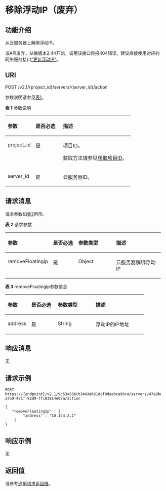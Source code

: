 # 移除浮动IP（废弃）<a name="ecs_03_1302"></a>

## 功能介绍<a name="zh-cn_topic_0057973008_section9177509"></a>

从云服务器上解绑浮动IP。

该API废弃，从微版本2.44开始，调用该接口将报404错误。建议直接使用对应的网络服务接口["更新浮动IP"](https://support.huaweicloud.com/api-eip/eip_openstackapi_0009.html)。

## URI<a name="zh-cn_topic_0057973008_section15488722"></a>

POST /v2.1/\{project\_id\}/servers/\{server\_id\}/action

参数说明请参见[表1](#zh-cn_topic_0057973008_table32475667)。

**表 1**  参数说明

<a name="zh-cn_topic_0057973008_table32475667"></a>
<table><thead align="left"><tr id="zh-cn_topic_0057973008_row44937496"><th class="cellrowborder" valign="top" width="22.24%" id="mcps1.2.4.1.1"><p id="p5187119"><a name="p5187119"></a><a name="p5187119"></a>参数</p>
</th>
<th class="cellrowborder" valign="top" width="21.87%" id="mcps1.2.4.1.2"><p id="p17503500"><a name="p17503500"></a><a name="p17503500"></a>是否必选</p>
</th>
<th class="cellrowborder" valign="top" width="55.88999999999999%" id="mcps1.2.4.1.3"><p id="p8497414"><a name="p8497414"></a><a name="p8497414"></a>描述</p>
</th>
</tr>
</thead>
<tbody><tr id="zh-cn_topic_0057973008_row1664874"><td class="cellrowborder" valign="top" width="22.24%" headers="mcps1.2.4.1.1 "><p id="zh-cn_topic_0057973008_p637140"><a name="zh-cn_topic_0057973008_p637140"></a><a name="zh-cn_topic_0057973008_p637140"></a>project_id</p>
</td>
<td class="cellrowborder" valign="top" width="21.87%" headers="mcps1.2.4.1.2 "><p id="zh-cn_topic_0057973008_p51608407"><a name="zh-cn_topic_0057973008_p51608407"></a><a name="zh-cn_topic_0057973008_p51608407"></a>是</p>
</td>
<td class="cellrowborder" valign="top" width="55.88999999999999%" headers="mcps1.2.4.1.3 "><p id="p37593705"><a name="p37593705"></a><a name="p37593705"></a>项目ID。</p>
<p id="p1180512217438"><a name="p1180512217438"></a><a name="p1180512217438"></a>获取方法请参见<a href="获取项目ID.md">获取项目ID</a>。</p>
</td>
</tr>
<tr id="zh-cn_topic_0057973008_row41565035"><td class="cellrowborder" valign="top" width="22.24%" headers="mcps1.2.4.1.1 "><p id="zh-cn_topic_0057973008_p11324657"><a name="zh-cn_topic_0057973008_p11324657"></a><a name="zh-cn_topic_0057973008_p11324657"></a>server_id</p>
</td>
<td class="cellrowborder" valign="top" width="21.87%" headers="mcps1.2.4.1.2 "><p id="zh-cn_topic_0057973008_p44882061"><a name="zh-cn_topic_0057973008_p44882061"></a><a name="zh-cn_topic_0057973008_p44882061"></a>是</p>
</td>
<td class="cellrowborder" valign="top" width="55.88999999999999%" headers="mcps1.2.4.1.3 "><p id="zh-cn_topic_0057973008_p11568292"><a name="zh-cn_topic_0057973008_p11568292"></a><a name="zh-cn_topic_0057973008_p11568292"></a><span id="text144102579534"><a name="text144102579534"></a><a name="text144102579534"></a>云服务器</span>ID。</p>
</td>
</tr>
</tbody>
</table>

## 请求消息<a name="zh-cn_topic_0057973008_section16989244"></a>

请求参数如[表2](#zh-cn_topic_0057973008_table20592177)所示。

**表 2**  请求参数

<a name="zh-cn_topic_0057973008_table20592177"></a>
<table><thead align="left"><tr id="zh-cn_topic_0057973008_row40662280"><th class="cellrowborder" valign="top" width="17.27%" id="mcps1.2.5.1.1"><p id="zh-cn_topic_0057973008_p5310363"><a name="zh-cn_topic_0057973008_p5310363"></a><a name="zh-cn_topic_0057973008_p5310363"></a>参数</p>
</th>
<th class="cellrowborder" valign="top" width="18.83%" id="mcps1.2.5.1.2"><p id="p17106184382112"><a name="p17106184382112"></a><a name="p17106184382112"></a>是否必选</p>
</th>
<th class="cellrowborder" valign="top" width="27.24%" id="mcps1.2.5.1.3"><p id="zh-cn_topic_0057973008_p27486230"><a name="zh-cn_topic_0057973008_p27486230"></a><a name="zh-cn_topic_0057973008_p27486230"></a>参数类型</p>
</th>
<th class="cellrowborder" valign="top" width="36.66%" id="mcps1.2.5.1.4"><p id="zh-cn_topic_0057973008_p15641062"><a name="zh-cn_topic_0057973008_p15641062"></a><a name="zh-cn_topic_0057973008_p15641062"></a>描述</p>
</th>
</tr>
</thead>
<tbody><tr id="zh-cn_topic_0057973008_row58966539"><td class="cellrowborder" valign="top" width="17.27%" headers="mcps1.2.5.1.1 "><p id="zh-cn_topic_0057973008_p11560377"><a name="zh-cn_topic_0057973008_p11560377"></a><a name="zh-cn_topic_0057973008_p11560377"></a>removeFloatingIp</p>
</td>
<td class="cellrowborder" valign="top" width="18.83%" headers="mcps1.2.5.1.2 "><p id="p1710614437211"><a name="p1710614437211"></a><a name="p1710614437211"></a>是</p>
</td>
<td class="cellrowborder" valign="top" width="27.24%" headers="mcps1.2.5.1.3 "><p id="zh-cn_topic_0057973008_p63975319"><a name="zh-cn_topic_0057973008_p63975319"></a><a name="zh-cn_topic_0057973008_p63975319"></a>Object</p>
</td>
<td class="cellrowborder" valign="top" width="36.66%" headers="mcps1.2.5.1.4 "><p id="zh-cn_topic_0057973008_p43233028"><a name="zh-cn_topic_0057973008_p43233028"></a><a name="zh-cn_topic_0057973008_p43233028"></a><span id="text1319735815530"><a name="text1319735815530"></a><a name="text1319735815530"></a>云服务器</span>解绑浮动IP</p>
</td>
</tr>
</tbody>
</table>

**表 3**  removeFloatingIp参数信息

<a name="zh-cn_topic_0057973008_table12214371"></a>
<table><thead align="left"><tr id="zh-cn_topic_0057973008_row11201709"><th class="cellrowborder" valign="top" width="17.03%" id="mcps1.2.5.1.1"><p id="p61001030132313"><a name="p61001030132313"></a><a name="p61001030132313"></a>参数</p>
</th>
<th class="cellrowborder" valign="top" width="19.07%" id="mcps1.2.5.1.2"><p id="p10534105692116"><a name="p10534105692116"></a><a name="p10534105692116"></a>是否必选</p>
</th>
<th class="cellrowborder" valign="top" width="27.24%" id="mcps1.2.5.1.3"><p id="p4100163062315"><a name="p4100163062315"></a><a name="p4100163062315"></a>参数类型</p>
</th>
<th class="cellrowborder" valign="top" width="36.66%" id="mcps1.2.5.1.4"><p id="p71001930132315"><a name="p71001930132315"></a><a name="p71001930132315"></a>描述</p>
</th>
</tr>
</thead>
<tbody><tr id="zh-cn_topic_0057973008_row48978777"><td class="cellrowborder" valign="top" width="17.03%" headers="mcps1.2.5.1.1 "><p id="zh-cn_topic_0057973008_p7857996"><a name="zh-cn_topic_0057973008_p7857996"></a><a name="zh-cn_topic_0057973008_p7857996"></a>address</p>
</td>
<td class="cellrowborder" valign="top" width="19.07%" headers="mcps1.2.5.1.2 "><p id="p5534156112113"><a name="p5534156112113"></a><a name="p5534156112113"></a>是</p>
</td>
<td class="cellrowborder" valign="top" width="27.24%" headers="mcps1.2.5.1.3 "><p id="zh-cn_topic_0057973008_p32517948"><a name="zh-cn_topic_0057973008_p32517948"></a><a name="zh-cn_topic_0057973008_p32517948"></a>String</p>
</td>
<td class="cellrowborder" valign="top" width="36.66%" headers="mcps1.2.5.1.4 "><p id="zh-cn_topic_0057973008_p11179825"><a name="zh-cn_topic_0057973008_p11179825"></a><a name="zh-cn_topic_0057973008_p11179825"></a>浮动IP的IP地址</p>
</td>
</tr>
</tbody>
</table>

## 响应消息<a name="zh-cn_topic_0057973008_section18685471"></a>

无

## 请求示例<a name="zh-cn_topic_0057973008_section33951514"></a>

```
POST https://{endpoint}/v2.1/9c53a566cb3443ab910cf0daebca90c4/servers/47e9be4e-a7b9-471f-92d9-ffc83814e07a/action
```

```
{
   "removeFloatingIp" : {
        "address" : "10.144.2.1"
    }
}
```

## 响应示例<a name="section1497194212473"></a>

无

## 返回值<a name="zh-cn_topic_0057973008_ecs_03_0202_section22960139"></a>

请参考[通用请求返回值](通用请求返回值.md)。

